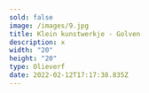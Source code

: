 ```yaml
---
sold: false
image: /images/9.jpg
title: Klein kunstwerkje - Golven
description: x
width: "20"
height: "20"
type: Olieverf
date: 2022-02-12T17:17:38.835Z
---
```

